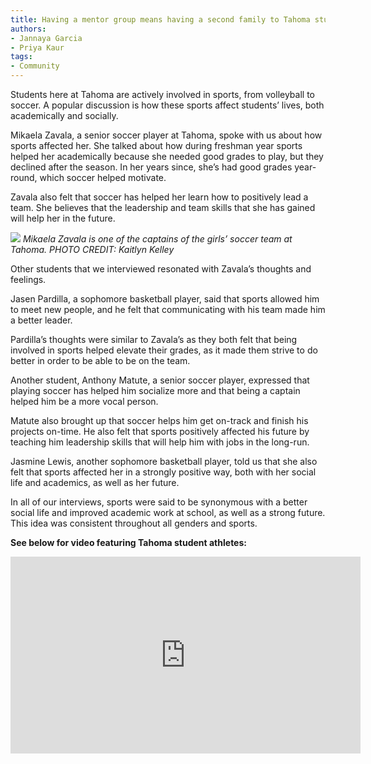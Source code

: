 ```yaml
---
title: Having a mentor group means having a second family to Tahoma students
authors:
- Jannaya Garcia
- Priya Kaur
tags:
- Community
---
```


Students here at Tahoma are actively involved in sports, from volleyball to soccer. A popular discussion is how these sports affect students’ lives, both academically and socially.

Mikaela Zavala, a senior soccer player at Tahoma, spoke with us about how sports affected her. She talked about how during freshman year sports helped her academically because she needed good grades to play, but they declined after the season. In her years since, she’s had good grades year-round, which soccer helped motivate.

Zavala also felt that soccer has helped her learn how to positively lead a team. She believes that the leadership and team skills that she has gained will help her in the future.

![](https://summitpsnewsorg.files.wordpress.com/2018/01/dsc_0007.jpg?w=338&h=225)
*Mikaela Zavala is one of the captains of the girls’ soccer team at Tahoma. PHOTO CREDIT: Kaitlyn Kelley*

Other students that we interviewed resonated with Zavala’s thoughts and feelings.

Jasen Pardilla, a sophomore basketball player, said that sports allowed him to meet new people, and he felt that communicating with his team made him a better leader.

Pardilla’s thoughts were similar to Zavala’s as they both felt that being involved in sports helped elevate their grades, as it made them strive to do better in order to be able to be on the team.

Another student, Anthony Matute, a senior soccer player, expressed that playing soccer has helped him socialize more and that being a captain helped him be a more vocal person.

Matute also brought up that soccer helps him get on-track and finish his projects on-time. He also felt that sports positively affected his future by teaching him leadership skills that will help him with jobs in the long-run.

Jasmine Lewis, another sophomore basketball player, told us that she also felt that sports affected her in a strongly positive way, both with her social life and academics, as well as her future.

In all of our interviews, sports were said to be synonymous with a better social life and improved academic work at school, as well as a strong future. This idea was consistent throughout all genders and sports.

**See below for video featuring Tahoma student athletes:**

<iframe width="560" height="315" src="https://www.youtube.com/embed/6teTq_1WjqQ" frameborder="0" allow="accelerometer; autoplay; encrypted-media; gyroscope; picture-in-picture" allowfullscreen></iframe>